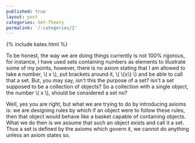 ```yaml
---
published: true
layout: post
categories: Set-Theory
permalink: '/:categories/2'
---
```

{% include katex.html %}

To be honest, the way we are doing things currently is not 100% rigorous, for instance, I have used sets containing numbers as elements to illustrate some of my points, however, there is no axiom stating that I am allowed to take a number, \\( x \\), put brackets around it, \\( \\{x\\} \\) and be able to call that a set. But, you may say, isn't this the purpose of a set? isn't a set supposed to be a collection of objects? So a collection with a single object, the number \\( x \\), should be considered a set no?

Well, yes you are right, but what we are trying to do by introducing axioms is: we are designing rules by which if an object were to follow these rules, then that object would behave like a basket capable of containing objects. What we do then is we assume that such an object exists and call it a set. Thus a set is defined by the axioms which govern it, we cannot do anything unless an axiom states so. 
